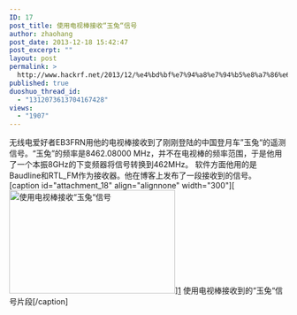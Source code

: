 ```yaml
---
ID: 17
post_title: 使用电视棒接收“玉兔“信号
author: zhaohang
post_date: 2013-12-18 15:42:47
post_excerpt: ""
layout: post
permalink: >
  http://www.hackrf.net/2013/12/%e4%bd%bf%e7%94%a8%e7%94%b5%e8%a7%86%e6%a3%92%e6%8e%a5%e6%94%b6%e7%8e%89%e5%85%94%e4%bf%a1%e5%8f%b7/
published: true
duoshuo_thread_id:
  - "1312073613704167428"
views:
  - "1907"
---
```

<p>无线电爱好者EB3FRN用他的电视棒接收到了刚刚登陆的中国登月车”玉兔“的遥测信号。“玉兔”的频率是8462.08000 MHz，并不在电视棒的频率范围，于是他用了一个本振8GHz的下变频器将信号转换到462MHz。 软件方面他用的是Baudline和RTL_FM作为接收器。他在博客上发布了一段接收到的信号。 [caption id="attachment_18" align="alignnone" width="300"][<img class="size-medium wp-image-18" alt="使用电视棒接收“玉兔“信号" src="http://www.hackrf.net/wp-content/uploads/2013/12/yutu_rtlsdr-300x187.png" width="300" height="187" />]<a href="http://www.hackrf.net/wp-content/uploads/2013/12/yutu_rtlsdr.png">1</a> 使用电视棒接收到的“玉兔“信号片段[/caption]</p>